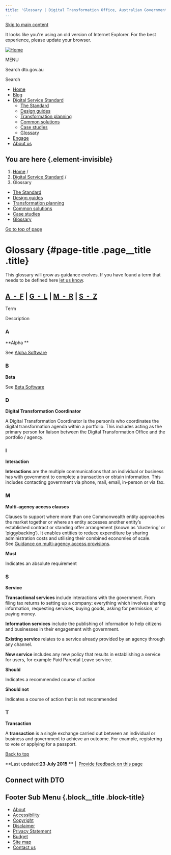 ```yaml
---
title: 'Glossary | Digital Transformation Office, Australian Government'
...
```


[Skip to main content](#main-content)

It looks like you're using an old version of Internet Explorer. For the
best experience, please update your browser.

[![Home](https://www.dto.gov.au/sites/g/files/net261/f/dto_crest_inline_0.png)](/ "Home")[](#open-menu)

MENU

Search dto.gov.au

Search

-   [Home](/)
-   [Blog](/blog)
-   [Digital Service Standard](/standard)
    -   [The Standard](/standard)
    -   [Design guides](/design-guides)
    -   [Transformation planning](/standard/digital-transformation-plan)
    -   [Common solutions](/standard/common-government-solutions)
    -   [Case studies](/standard/case-studies)
    -   [Glossary](/standard/glossary)
-   [Engage](/engage)
-   [About us](/about)

You are here {.element-invisible}
------------

1.  [Home](/) /
2.  [Digital Service Standard](/standard) /
3.  Glossary

-   [The Standard](/standard)
-   [Design guides](/design-guides)
-   [Transformation planning](/standard/digital-transformation-plan)
-   [Common solutions](/standard/common-government-solutions)
-   [Case studies](/standard/case-studies)
-   [Glossary](/standard/glossary)

[Go to top of page](#skip-link)

Glossary {#page-title .page__title .title}
========

This glossary will grow as guidance evolves. If you have found a term
that needs to be defined here [let us
know](/feedback?url_from=Glossary).

[A  -  F](#a) | [G  -  L](#g) | [M  -  R](#m) | [S  -  Z](#s)
-------------------------------------------------------------

Term

Description

### A

**Alpha **

See [Alpha Software](http://techterms.com/definition/alpha_software)

### **B**

**Beta**

See [Beta Software](http://techterms.com/definition/beta_software)

### **D**

**Digital Transformation Coordinator**

A Digital Transformation Coordinator is the person/s who coordinates the
digital transformation agenda within a portfolio. This includes acting
as the primary person for liaison between the Digital Transformation
Office and the portfolio / agency. 

### I

**Interaction**

**Interactions** are the multiple communications that an individual or
business has with government to complete a transaction or obtain
information. This includes contacting government via phone, mail, email,
in-person or via fax.

### M

**Multi-agency access clauses**

Clauses to support where more than one Commonwealth entity approaches
the market together or where an entity accesses another entity’s
established contract or standing offer arrangement (known as
‘clustering’ or ‘piggybacking’). It enables entities to reduce
expenditure by sharing administration costs and utilising their combined
economies of scale. See [Guidance on multi-agency access
provisions](http://www.finance.gov.au/policy-guides-procurement/portfolio-panel/multi-agency-access-provisions/).

**Must**

Indicates an absolute requirement

### S

**Service**

**Transactional services** include interactions with the government.
From filing tax returns to setting up a company: everything which
involves sharing information, requesting services, buying goods, asking
for permission, or paying money. 

**Information services** include the publishing of information to help
citizens and businesses in their engagement with government. 

**Existing service** relates to a service already provided by an agency
through any channel. 

**New service** includes any new policy that results in establishing a
service for users, for example Paid Parental Leave service.

**Should**

Indicates a recommended course of action

**Should not**

Indicates a course of action that is not recommended

### T

**Transaction**

A **transaction** is a single exchange carried out between an individual
or business and government to achieve an outcome. For example,
registering to vote or applying for a passport.

[Back to top](#)

**Last updated:**23 July 2015 ** |**  [Provide feedback on this
page](/feedback?url_from=Glossary)

Connect with DTO
----------------

[](https://twitter.com/AusDTO "DTO Twitter")

[](https://www.youtube.com/channel/UCmDkFN3UlK2wSKDQQhd-Y-A "DTO Youtube")

[](https://www.linkedin.com/company/digital-transformation-office "DTO Linkedin")

Footer Sub Menu {.block__title .block-title}
---------------

-   [About](/about "Link to about the DTO")
-   [Accessibility](/web-accessibility)
-   [Copyright](/copyright)
-   [Disclaimer](/disclaimer)
-   [Privacy Statement](/privacy-statement)
-   [Budget](/budget)
-   [Site map](/sitemap)
-   [Contact us](/engage)
